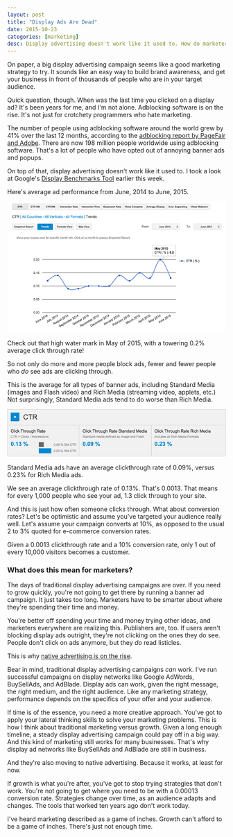 ```yaml
---
layout: post
title: "Display Ads Are Dead"
date: 2015-10-23
categories: [marketing]
desc: Display advertising doesn't work like it used to. How do marketers adapt to an audience that's increasingly burnt out on advertising?
---
```

On paper, a big display advertising campaign seems like a good marketing strategy to try. It sounds like an easy way to build brand awareness, and get your business in front of thousands of people who are in your target audience.

Quick question, though. When was the last time you clicked on a display ad? It's been years for me, and I'm not alone. Adblocking software is on the rise. It's not just for crotchety programmers who hate marketing.

The number of people using adblocking software around the world grew by 41% over the last 12 months, according to the [adblocking report by PageFair and Adobe](http://blog.pagefair.com/2015/ad-blocking-report/). There are now 198 million people worldwide using adblocking software. That's a lot of people who have opted out of annoying banner ads and popups.

On top of that, display advertising doesn't work like it used to. I took a look at Google's [Display Benchmarks Tool](https://www.thinkwithgoogle.com/intl/en-gb/planning-tool/display-benchmarks/) earlier this week.

Here's average ad performance from June, 2014 to June, 2015.

![Display Advertising CTR Rates](/img/display-advertising-stats.jpg "Average CTR for display advertisements.")

Check out that high water mark in May of 2015, with a towering 0.2% average click through rate!

So not only do more and more people block ads, fewer and fewer people who <em>do</em> see ads are clicking through.

This is the average for all types of banner ads, including Standard Media (images and Flash video) and Rich Media (streaming video, applets, etc.) Not surprisingly, Standard Media ads tend to do worse than Rich Media.

![Comparing Standard and Rich Media Ad clickthrough rates](/img/standard-vs-rich-media-stats.jpg "Clickthrough rates for Standard and Rich Media Ads.")

Standard Media ads have an average clickthrough rate of 0.09%, versus 0.23% for Rich Media ads.

We see an average clickthrough rate of 0.13%. That's 0.0013. That means for every 1,000 people who see your ad, 1.3 click through to your site.

And this is just how often someone clicks through. What about conversion rates? Let's be optimistic and assume you've targeted your audience really well. Let's assume your campaign converts at 10%, as opposed to the usual 2 to 3% quoted for e-commerce conversion rates.

Given a 0.0013 clickthrough rate and a 10% conversion rate, only 1 out of every 10,000 visitors becomes a customer.

### What does this mean for marketers?

The days of traditional display advertising campaigns are over. If you need to grow quickly, you're not going to get there by running a banner ad campaign. It just takes too long. Marketers have to be smarter about where they're spending their time and money.

You're better off spending your time and money trying other ideas, and marketers everywhere are realizing this. Publishers are, too. If users aren't blocking display ads outright, they're not clicking on the ones they do see. People don't click on ads anymore, but they <em>do</em> read listicles.

This is why [native advertising is on the rise](http://stratabeat.com/the-rise-and-rise-and-rise-of-native-advertising/).

Bear in mind, traditional display advertising campaigns <em>can</em> work. I've run successful campaigns on display networks like Google AdWords, BuySellAds, and AdBlade. Display ads can work, given the right message, the right medium, and the right audience. Like any marketing strategy, performance depends on the specifics of your offer and your audience.

If time is of the essence, you need a more creative approach. You've got to apply your lateral thinking skills to solve your marketing problems. This is how I think about traditional marketing versus growth. Given a long enough timeline, a steady display advertising campaign could pay off in a big way. And this kind of marketing still works for many businesses. That's why display ad networks like BuySellAds and AdBlade are still in business.

And they're also moving to native advertising. Because it works, at least for now.

If growth is what you're after, you've got to stop trying strategies that don't work. You're not going to get where you need to be with a 0.00013 conversion rate. Strategies change over time, as an audience adapts and changes. The tools that worked ten years ago don't work today.

I've heard marketing described as a game of inches. Growth can't afford to be a game of inches. There's just not enough time.